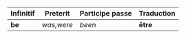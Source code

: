 | **Infinitif** | **Preterit** | **Participe passe** | **Traduction** |
| ------------- | ------------ | ------------------- | -------------- |
| **be** | *was,were* | *been* | **être** |

